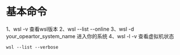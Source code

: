 # 基本命令
1、wsl -v 查看wsl版本
2、wsl --list --online
3、wsl -d your_opeartor_system_name 进入你的系统
4、wsl -l -v 查看虚拟机状态
```shell
wsl --list --verbose
```
